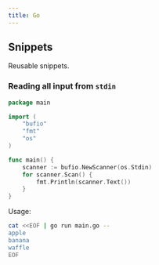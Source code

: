 ```yaml
---
title: Go
---
```


## Snippets

Reusable snippets.

### Reading all input from `stdin`

```go
package main

import (
	"bufio"
	"fmt"
	"os"
)

func main() {
	scanner := bufio.NewScanner(os.Stdin)
	for scanner.Scan() {
		fmt.Println(scanner.Text())
	}
}
```

Usage:

```bash
cat <<EOF | go run main.go --
apple
banana
waffle
EOF
```
